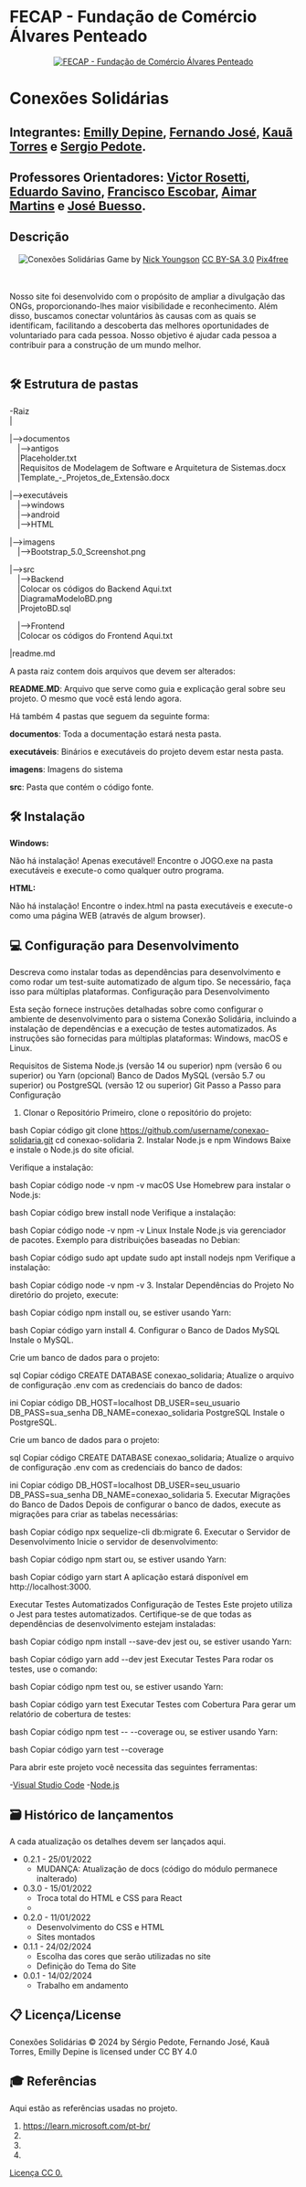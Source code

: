 # FECAP - Fundação de Comércio Álvares Penteado

<p align="center">
<a href= "https://www.fecap.br/"><img src="https://encrypted-tbn0.gstatic.com/images?q=tbn:ANd9GcRhZPrRa89Kma0ZZogxm0pi-tCn_TLKeHGVxywp-LXAFGR3B1DPouAJYHgKZGV0XTEf4AE&usqp=CAU" alt="FECAP - Fundação de Comércio Álvares Penteado" border="0"></a>
</p>

# Conexões Solidárias 

## Integrantes: <a href="https://www.linkedin.com/in/emillydepine/">Emilly Depine</a>, <a href="https://www.linkedin.com/in/fernando-jos%C3%A9-dos-santos-a7a449135/">Fernando José</a>, <a href="https://www.linkedin.com/in/kau%C3%A3-silva-rocha-0a2b0a1a5/">Kauã Torres</a> e <a href="https://www.linkedin.com/in/sergio-pedote/">Sergio Pedote</a>.

## Professores Orientadores: <a href="https://www.linkedin.com/in/victorbarq/">Victor Rosetti</a>, <a href="https://www.linkedin.com/in/eduardo-savino-gomes-77833a10/">Eduardo Savino</a>, <a href="https://www.linkedin.com/in/francisco-escobar/">Francisco Escobar</a>, <a href="https://www.linkedin.com/in/aimarlopes/">Aimar Martins</a> e <a href="https://www.linkedin.com/in/jbuesso/">José Buesso</a>.

## Descrição

<p align="center">
<img src="blob:https://web.whatsapp.com/5c4cda3e-8333-46c5-9dac-af508bfb0757" alt="Conexões Solidárias" border="0">
  Game by <a href="http://www.nyphotographic.com/">Nick Youngson</a> <a rel="license" href="https://creativecommons.org/licenses/by-sa/3.0/">CC BY-SA 3.0</a> <a href="http://pix4free.org/">Pix4free</a>
</p>

<br><br>
Nosso site foi desenvolvido com o propósito de ampliar a divulgação das ONGs, proporcionando-lhes maior visibilidade e reconhecimento. Além disso, buscamos conectar voluntários às causas com as quais se identificam, facilitando a descoberta das melhores oportunidades de voluntariado para cada pessoa. Nosso objetivo é ajudar cada pessoa a contribuir para a construção de um mundo melhor.
<br><br>

## 🛠 Estrutura de pastas

-Raiz<br>
|<br>

|-->documentos<br>
  &emsp;|-->antigos<br>
  &emsp;|Placeholder.txt<br>
  &emsp;|Requisitos de Modelagem de Software e Arquitetura de Sistemas.docx<br>
  &emsp;|Template_-_Projetos_de_Extensão.docx<br>
  
|-->executáveis<br>
  &emsp;|-->windows<br>
  &emsp;|-->android<br>
  &emsp;|-->HTML<br>
  
|-->imagens<br>
  &emsp;|-->Bootstrap_5.0_Screenshot.png<br>

|-->src<br>
  &emsp;|-->Backend<br>
  &emsp;|Colocar os códigos do Backend Aqui.txt<br>
  &emsp;|DiagramaModeloBD.png<br>
  &emsp;|ProjetoBD.sql<br>
  
  &emsp;|-->Frontend<br>
  &emsp;|Colocar os códigos do Frontend Aqui.txt<br>
  
|readme.md<br>

A pasta raiz contem dois arquivos que devem ser alterados:

<b>README.MD</b>: Arquivo que serve como guia e explicação geral sobre seu projeto. O mesmo que você está lendo agora.

Há também 4 pastas que seguem da seguinte forma:

<b>documentos</b>: Toda a documentação estará nesta pasta.

<b>executáveis</b>: Binários e executáveis do projeto devem estar nesta pasta.

<b>imagens</b>: Imagens do sistema

<b>src</b>: Pasta que contém o código fonte.

## 🛠 Instalação

<b>Windows:</b>

Não há instalação! Apenas executável!
Encontre o JOGO.exe na pasta executáveis e execute-o como qualquer outro programa.

<b>HTML:</b>

Não há instalação!
Encontre o index.html na pasta executáveis e execute-o como uma página WEB (através de algum browser).

## 💻 Configuração para Desenvolvimento

Descreva como instalar todas as dependências para desenvolvimento e como rodar um test-suite automatizado de algum tipo. Se necessário, faça isso para múltiplas plataformas.
Configuração para Desenvolvimento

Esta seção fornece instruções detalhadas sobre como configurar o ambiente de desenvolvimento para o sistema Conexão Solidária, incluindo a instalação de dependências e a execução de testes automatizados. As instruções são fornecidas para múltiplas plataformas: Windows, macOS e Linux.

Requisitos de Sistema
Node.js (versão 14 ou superior)
npm (versão 6 ou superior) ou Yarn (opcional)
Banco de Dados MySQL (versão 5.7 ou superior) ou PostgreSQL (versão 12 ou superior)
Git
Passo a Passo para Configuração
1. Clonar o Repositório
Primeiro, clone o repositório do projeto:

bash
Copiar código
git clone https://github.com/username/conexao-solidaria.git
cd conexao-solidaria
2. Instalar Node.js e npm
Windows
Baixe e instale o Node.js do site oficial.

Verifique a instalação:

bash
Copiar código
node -v
npm -v
macOS
Use Homebrew para instalar o Node.js:

bash
Copiar código
brew install node
Verifique a instalação:

bash
Copiar código
node -v
npm -v
Linux
Instale Node.js via gerenciador de pacotes. Exemplo para distribuições baseadas no Debian:

bash
Copiar código
sudo apt update
sudo apt install nodejs npm
Verifique a instalação:

bash
Copiar código
node -v
npm -v
3. Instalar Dependências do Projeto
No diretório do projeto, execute:

bash
Copiar código
npm install
ou, se estiver usando Yarn:

bash
Copiar código
yarn install
4. Configurar o Banco de Dados
MySQL
Instale o MySQL.

Crie um banco de dados para o projeto:

sql
Copiar código
CREATE DATABASE conexao_solidaria;
Atualize o arquivo de configuração .env com as credenciais do banco de dados:

ini
Copiar código
DB_HOST=localhost
DB_USER=seu_usuario
DB_PASS=sua_senha
DB_NAME=conexao_solidaria
PostgreSQL
Instale o PostgreSQL.

Crie um banco de dados para o projeto:

sql
Copiar código
CREATE DATABASE conexao_solidaria;
Atualize o arquivo de configuração .env com as credenciais do banco de dados:

ini
Copiar código
DB_HOST=localhost
DB_USER=seu_usuario
DB_PASS=sua_senha
DB_NAME=conexao_solidaria
5. Executar Migrações do Banco de Dados
Depois de configurar o banco de dados, execute as migrações para criar as tabelas necessárias:

bash
Copiar código
npx sequelize-cli db:migrate
6. Executar o Servidor de Desenvolvimento
Inicie o servidor de desenvolvimento:

bash
Copiar código
npm start
ou, se estiver usando Yarn:

bash
Copiar código
yarn start
A aplicação estará disponível em http://localhost:3000.

Executar Testes Automatizados
Configuração de Testes
Este projeto utiliza o Jest para testes automatizados. Certifique-se de que todas as dependências de desenvolvimento estejam instaladas:

bash
Copiar código
npm install --save-dev jest
ou, se estiver usando Yarn:

bash
Copiar código
yarn add --dev jest
Executar Testes
Para rodar os testes, use o comando:

bash
Copiar código
npm test
ou, se estiver usando Yarn:

bash
Copiar código
yarn test
Executar Testes com Cobertura
Para gerar um relatório de cobertura de testes:

bash
Copiar código
npm test -- --coverage
ou, se estiver usando Yarn:

bash
Copiar código
yarn test --coverage

Para abrir este projeto você necessita das seguintes ferramentas:

-<a href="https://code.visualstudio.com/download">Visual Studio Code</a>
-<a href="https://nodejs.org/en/download/package-manager/current">Node.js</a>

## 🗃 Histórico de lançamentos

A cada atualização os detalhes devem ser lançados aqui.

* 0.2.1 - 25/01/2022
    * MUDANÇA: Atualização de docs (código do módulo permanece inalterado)
* 0.3.0 - 15/01/2022
    * Troca total do HTML e CSS para React
    * 
* 0.2.0 - 11/01/2022
    * Desenvolvimento do CSS e HTML
    * Sites montados
* 0.1.1 - 24/02/2024
    * Escolha das cores que serão utilizadas no site
    * Definição do Tema do Site
* 0.0.1 - 14/02/2024
    * Trabalho em andamento

## 📋 Licença/License

Conexões Solidárias © 2024 by Sérgio Pedote, Fernando José, Kauã Torres, Emilly Depine is licensed under CC BY 4.0 

## 🎓 Referências

Aqui estão as referências usadas no projeto.

1. https://learn.microsoft.com/pt-br/
2. 
3. 
4. 
[Licença CC 0.](https://chooser-beta.creativecommons.org/)
